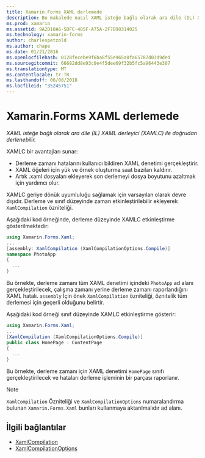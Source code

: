 ```yaml
---
title: Xamarin.Forms XAML derlemede
description: Bu makalede nasıl XAML isteğe bağlı olarak ara dile (IL) Xamarin.Forms XAML derleyici (XAMLC) ile doğrudan derlenebilir açıklanmaktadır.
ms.prod: xamarin
ms.assetid: 9A2D10A6-5DFC-485F-A75A-2F7B98314025
ms.technology: xamarin-forms
author: charlespetzold
ms.author: chape
ms.date: 01/21/2016
ms.openlocfilehash: 0128fecebe9f6ba8f55e965a8fa65787d03d9ded
ms.sourcegitcommit: 66682dd8e93c0e4f5dee69f32b5fc5a96443e307
ms.translationtype: MT
ms.contentlocale: tr-TR
ms.lasthandoff: 06/08/2018
ms.locfileid: "35245751"
---
```

# <a name="xaml-compilation-in-xamarinforms"></a>Xamarin.Forms XAML derlemede

_XAML isteğe bağlı olarak ara dile (IL) XAML derleyici (XAMLC) ile doğrudan derlenebilir._

XAMLC bir avantajları sunar:

- Derleme zamanı hatalarını kullanıcı bildiren XAML denetimi gerçekleştirir.
- XAML öğeleri için yük ve örnek oluşturma saat bazıları kaldırır.
- Artık .xaml dosyaları ekleyerek son derlemeyi dosya boyutunu azaltmak için yardımcı olur.

XAMLC geriye dönük uyumluluğu sağlamak için varsayılan olarak devre dışıdır. Derleme ve sınıf düzeyinde zaman etkinleştirilebilir ekleyerek `XamlCompilation` özniteliği.

Aşağıdaki kod örneğinde, derleme düzeyinde XAMLC etkinleştirme gösterilmektedir:

```csharp
using Xamarin.Forms.Xaml;
...
[assembly: XamlCompilation (XamlCompilationOptions.Compile)]
namespace PhotoApp
{
  ...
}
```

Bu örnekte, derleme zamanı tüm XAML denetimi içindeki `PhotoApp` ad alanı gerçekleştirilecek, çalışma zamanı yerine derleme zamanı raporlandığını XAML hatalı.
`assembly` İçin önek `XamlCompilation` özniteliği, öznitelik tüm derlemesi için geçerli olduğunu belirtir.

Aşağıdaki kod örneği sınıf düzeyinde XAMLC etkinleştirme gösterir:

```csharp
using Xamarin.Forms.Xaml;
...
[XamlCompilation (XamlCompilationOptions.Compile)]
public class HomePage : ContentPage
{
  ...
}
```

Bu örnekte, derleme zamanı için XAML denetimi `HomePage` sınıfı gerçekleştirilecek ve hataları derleme işleminin bir parçası raporlanır.

> [!NOTE]
> `XamlCompilation` Özniteliği ve `XamlCompilationOptions` numaralandırma bulunan `Xamarin.Forms.Xaml` bunları kullanmaya aktarılmalıdır ad alanı.


## <a name="related-links"></a>İlgili bağlantılar

- [XamlCompilation](https://developer.xamarin.com/api/type/Xamarin.Forms.Xaml.XamlCompilationAttribute/)
- [XamlCompilationOptions](https://developer.xamarin.com/api/type/Xamarin.Forms.Xaml.XamlCompilationOptions/)
